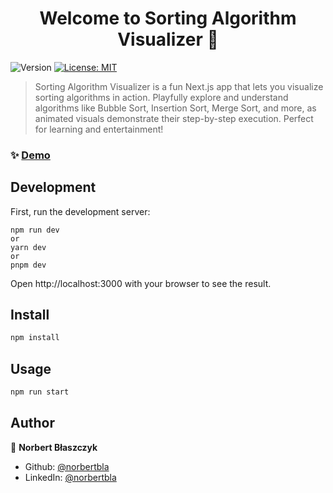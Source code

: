 <h1 align="center">Welcome to Sorting Algorithm Visualizer 👋</h1>
<p>
  <img alt="Version" src="https://img.shields.io/badge/version-1.0.0-blue.svg?cacheSeconds=2592000" />
  <a href="#" target="_blank">
    <img alt="License: MIT" src="https://img.shields.io/badge/License-MIT-yellow.svg" />
  </a>
</p>

> Sorting Algorithm Visualizer is a fun Next.js app that lets you visualize sorting algorithms in action. Playfully explore and understand algorithms like Bubble Sort, Insertion Sort, Merge Sort, and more, as animated visuals demonstrate their step-by-step execution. Perfect for learning and entertainment!

### ✨ [Demo](soon)

## Development
First, run the development server:
```
npm run dev
or
yarn dev
or
pnpm dev
```
Open http://localhost:3000 with your browser to see the result.

## Install

```sh
npm install
```

## Usage

```sh
npm run start
```

## Author

👤 **Norbert Błaszczyk**

* Github: [@norbertbla](https://github.com/norbertbla)
* LinkedIn: [@norbertbla](https://linkedin.com/in/norbertbla)

